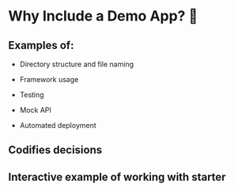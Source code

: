 # Why Include a Demo App? 🤔

## Examples of:

*   Directory structure and file naming

*   Framework usage

*   Testing

*   Mock API

*   Automated deployment

## Codifies decisions

## Interactive example of working with starter
